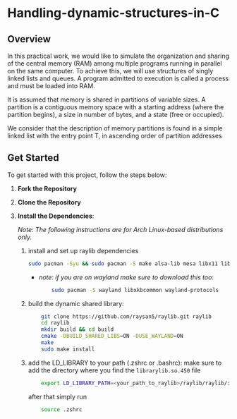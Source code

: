 # Handling-dynamic-structures-in-C

## Overview
In this practical work, we would like to simulate the organization and sharing of the central memory (RAM) among multiple programs running in parallel on the same computer. To achieve this, we will use structures of singly linked lists and queues. A program admitted to execution is called a process and must be loaded into RAM.

It is assumed that memory is shared in partitions of variable sizes. A partition is a contiguous memory space with a starting address (where the partition begins), a size in number of bytes, and a state (free or occupied).

We consider that the description of memory partitions is found in a simple linked list with the entry point T, in ascending order of partition addresses


## Get Started

To get started with this project, follow the steps below:

1. **Fork the Repository**

2. **Clone the Repository**

3. **Install the Dependencies**:

   *Note: The following instructions are for Arch Linux-based distributions only.*

    1. install and set up raylib dependencies
        ```bash
        sudo pacman -Syu && sudo pacman -S make alsa-lib mesa libx11 libxrandr libxi libxcursor libxinerama
        ```
        - *note: if you are on wayland make sure to download this too*:
            ```bash
                sudo pacman -S wayland libxkbcommon wayland-protocols
            ```
    2. build the dynamic shared library:
        ```bash
            git clone https://github.com/raysan5/raylib.git raylib
            cd raylib
            mkdir build && cd build
            cmake -DBUILD_SHARED_LIBS=ON -DUSE_WAYLAND=ON
            make
            sudo make install
        ```
    3. add the LD_LIBRARY to your path (.zshrc or .bashrc):
        make sure to add the directory where you find the `librarylib.so.450` file
        ```bash
            export LD_LIBRARY_PATH=<your_path_to_raylib>/raylib/raylib/:$LD_LIBRARY_PATH
        ```
        after that simply run 
        ```bash
            source .zshrc
        ```